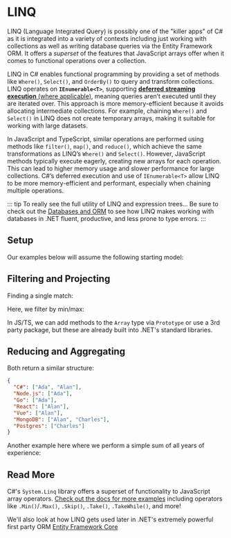 # LINQ

LINQ (Language Integrated Query) is possibly one of the "killer apps" of C# as it is integrated into a variety of contexts including just working with collections as well as writing database queries via the Entity Framework ORM.  It offers a *superset* of the features that JavaScript arrays offer when it comes to functional operations over a collection.

LINQ in C# enables functional programming by providing a set of methods like `Where()`, `Select()`, and `OrderBy()` to query and transform collections. LINQ operates on **`IEnumerable<T>`**, supporting [**deferred streaming execution** (where applicable)](https://learn.microsoft.com/en-us/dotnet/csharp/linq/get-started/introduction-to-linq-queries#classification-table), meaning queries aren’t executed until they are iterated over. This approach is more memory-efficient because it avoids allocating intermediate collections. For example, chaining `Where()` and `Select()` in LINQ does not create temporary arrays, making it suitable for working with large datasets.

In JavaScript and TypeScript, similar operations are performed using methods like `filter()`, `map()`, and `reduce()`, which achieve the same transformations as LINQ’s `Where()` and `Select()`. However, JavaScript methods typically execute eagerly, creating new arrays for each operation. This can lead to higher memory usage and slower performance for large collections. C#’s deferred execution and use of `IEnumerable<T>` allow LINQ to be more memory-efficient and performant, especially when chaining multiple operations.

::: tip To really see the full utility of LINQ and expression trees...
Be sure to check out the [Databases and ORM](../intermediate/databases-and-orms.md) to see how LINQ makes working with databases in .NET fluent, productive, and less prone to type errors.
:::

## Setup

Our examples below will assume the following starting model:

<CodeSplitter>
  <template #left>

```ts
type Position = 'frontend' | 'backend' | 'database' | 'infra'

type Candidate = {
  name: string
  position: Position,
  yoe: number
  tech: string[]
}

let candidates = [
  { name: "Ada", position: 'backend', yoe: 5, tech: ["C#", "Node.js", "Go"] },
  { name: "Alan", position: 'frontend', yoe: 3, tech: ["React", "Vue", "C#", "MongoDB"] },
  { name: "Charles", position: 'database', yoe: 7, tech: ["Postgres", "MongoDB"] }
];
```

  </template>
  <template #right>

```csharp
enum Position { Frontend, Backend, Database, Infra }

record Candidate(
  string Name,
  Position Position,
  int YoE,
  string[] Tech
);

var candidates = new List<Candidate> {
  new("Ada", Position.Backend, 5, ["C#", "Node.js", "Go"]),
  new("Alan", Position.Frontend, 3, ["React", "Vue", "C#", "MongoDB"]),
  new("Charles", Position.Database, 7, ["Postgres", "MongoDB"])
};
```

  </template>
</CodeSplitter>

## Filtering and Projecting

<CodeSplitter>
  <template #left>

```ts
// Filter
let backend = candidates.filter(
  c => c.position === 'backend'
); // { Ada }

// Project
let names = candidates.map(
  c => c.name
); // ["Ada", "Alan", "Charles"]

// Combine
let backendNames = candidates.filter(
  c => c.position === 'backend'
).map(
  c => c.name
); // ["Ada"]
```

  </template>
  <template #right>

```csharp
// Filter
var backend = candidates.Where(
  c => c.Position == Position.Backend
); // { Ada }

// Project
var names = candidates.Select(
  c => c.Name
); // ["Ada", "Alan", "Charles"]

// Combine
var backendNames = candidates.Where(
  c => c.position === 'backend'
).Select(
  c => c.name
); // ["Ada"]
```

  </template>
</CodeSplitter>

Finding a single match:

<CodeSplitter>
  <template #left>

```ts
// Find single
let ada = candidates.find(
  c => c.name === "Ada"
)
// { Ada }
```

  </template>
  <template #right>

```csharp
// Find single
var ada = candidates.FirstOrDefault(
  c => c.Name == "Ada"
);
// { Ada }
```

  </template>
</CodeSplitter>

Here, we filter by min/max:

<CodeSplitter>
  <template #left>

```ts
let minExp = candidates.reduce(
  (prev, curr) => prev.yoe < curr.yoe ? prev : curr
);
console.log(minExp.name); // "Alan"

let maxExp = candidates.reduce(
  (prev, curr) => prev.yoe > curr.yoe ? prev : curr
);
console.log(maxExp.name); // "Charles"
```

  </template>
  <template #right>

```csharp
var minExp = candidates.MinBy(c => c.YoE);
Console.WriteLine(minExp.Name); // "Alan"

var maxExp = candidates.MaxBy(c => c.YoE);
Console.WriteLine(maxExp.Name); // "Charles"
```

  </template>
</CodeSplitter>

In JS/TS, we can add methods to the `Array` type via `Prototype` or use a 3rd party package, but these are already built into .NET's standard libraries.

## Reducing and Aggregating

<CodeSplitter>
  <template #left>

```ts{14}
// Accumulate a map of the tech to the candidates
let techToCandidates = candidates.reduce(
  (map, c) => {
    for (let t of c.tech) {
      if (!map.has(t)) {
        map.set(t, [])
      }

      map.get(t)!.push(c.name)
    }

    return map
  },
  new Map<string, string[]>()
);
```

  </template>
  <template #right>

```csharp{3}
// Accumulate a map of the tech to the candidates
var techToCandidates = candidates.Aggregate(
  new Dictionary<string, List<string>>(),
  (map, c) => {
    foreach (var t in c.Tech) {
      if (!map.ContainsKey(t)) {
        map[t] = new();
      }

      map[t].Add(c.Name);
    }

    return map;
  }
);
```

  </template>
</CodeSplitter>

Both return a similar structure:

```json
{
  "C#": ["Ada", "Alan"],
  "Node.js": ["Ada"],
  "Go": ["Ada"],
  "React": ["Alan"],
  "Vue": ["Alan"],
  "MongoDB": ["Alan", "Charles"],
  "Postgres": ["Charles"]
}
```

Another example here where we perform a simple sum of all years of experience:

<CodeSplitter>
  <template #left>

```ts
let totalYoe = candidates.reduce(
  (yoe, c) => yoe + c.yoe, 0
)
console.log(totalYoe); // 15

let totalYoe2 = candidates
  .filter(c => c.startsWith("A"))
  .reduce((yoe, c) => yoe + c.yoe, 0)
console.log(totalYoe); // 8
```

  </template>
  <template #right>

```csharp
var totalYoe = candidates.Sum(c => c.YoE);
Console.WriteLine(totalYoe); // 15

var totalYoe2 = candidates
  .Where(c => c.Name.StartsWith("A"))
  .Sum(c => c.YoE);
Console.WriteLine(totalYoe2);  // 8
```

  </template>
</CodeSplitter>

## Read More

C#'s `System.Linq` library offers a superset of functionality to JavaScript array operators.  [Check out the docs for more examples](https://learn.microsoft.com/en-us/dotnet/api/system.linq.enumerable.aggregate?view=net-9.0) including operators like `.Min()`/`.Max()`, `.Skip()`, `.Take()`, `.TakeWhile()`, and more!

We'll also look at how LINQ gets used later in .NET's extremely powerful first party ORM [Entity Framework Core](databases-and-orms.md)
